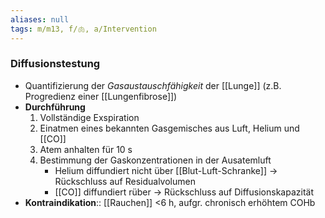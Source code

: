 ```yaml
---
aliases: null
tags: m/m13, f/🫁, a/Intervention
---
```

### Diffusionstestung
- Quantifizierung der *Gasaustauschfähigkeit* der [[Lunge]] (z.B. Progredienz einer [[Lungenfibrose]])
- **Durchführung**
	1. Vollständige Exspiration
	2. Einatmen eines bekannten Gasgemisches aus Luft, Helium und [[CO]]
	3. Atem anhalten für 10 s
	4. Bestimmung der Gaskonzentrationen in der Ausatemluft
		- Helium diffundiert nicht über [[Blut-Luft-Schranke]] → Rückschluss auf Residualvolumen
		- [[CO]] diffundiert rüber → Rückschluss auf Diffusionskapazität
- **Kontraindikation**:: [[Rauchen]] <6 h, aufgr. chronisch erhöhtem COHb

